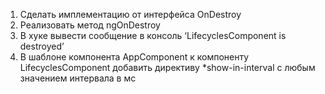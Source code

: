 1. Сделать имплементацию от интерфейса OnDestroy
2. Реализовать метод ngOnDestroy
3. В хуке вывести сообщение в консоль ‘LifecyclesComponent is destroyed’
4. В шаблоне компонента AppComponent к компоненту LifecyclesComponent добавить директиву \*show-in-interval c любым значением интервала в мс
